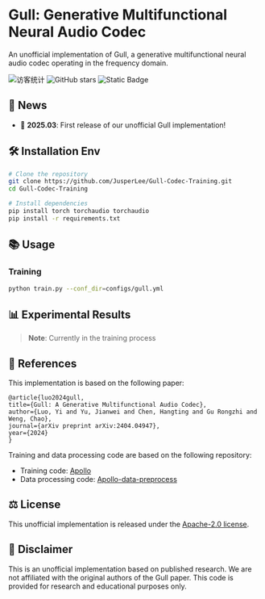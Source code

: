 # Gull: Generative Multifunctional Neural Audio Codec

An unofficial implementation of Gull, a generative multifunctional neural audio codec operating in the frequency domain.

<p align="left">
  <img src="https://visitor-badge.laobi.icu/badge?page_id=JusperLee.Gull-Codec-Training" alt="访客统计" />
  <img src="https://img.shields.io/github/stars/JusperLee/Gull-Codec-Training?style=social" alt="GitHub stars" />
  <img alt="Static Badge" src="https://img.shields.io/badge/license-Apache--2.0-blue">
</p>

## 📢 News

- 🚀 **2025.03**: First release of our unofficial Gull implementation!

## 🛠️ Installation Env

```bash
# Clone the repository
git clone https://github.com/JusperLee/Gull-Codec-Training.git
cd Gull-Codec-Training

# Install dependencies
pip install torch torchaudio torchaudio
pip install -r requirements.txt

```

## 📚 Usage

### Training

```bash
python train.py --conf_dir=configs/gull.yml
```

## 📊 Experimental Results

> **Note**: Currently in the training process

## 📄 References

This implementation is based on the following paper:

```
@article{luo2024gull,
title={Gull: A Generative Multifunctional Audio Codec},
author={Luo, Yi and Yu, Jianwei and Chen, Hangting and Gu Rongzhi and Weng, Chao},
journal={arXiv preprint arXiv:2404.04947},
year={2024}
}
```

Training and data processing code are based on the following repository:

- Training code: [Apollo](https://github.com/JusperLee/Apollo)
- Data processing code: [Apollo-data-preprocess](https://github.com/JusperLee/Apollo-data-preprocess)

## ⚖️ License

This unofficial implementation is released under the [Apache-2.0 license](LICENSE).

## 🙏 Disclaimer

This is an unofficial implementation based on published research. We are not affiliated with the original authors of the Gull paper. This code is provided for research and educational purposes only.
